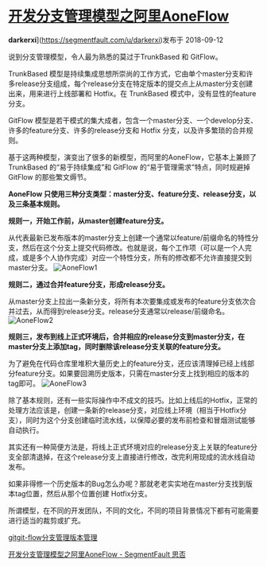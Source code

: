 # [开发分支管理模型之阿里AoneFlow](https://segmentfault.com/a/1190000016373314)

**darkerxi**](https://segmentfault.com/u/darkerxi)发布于 2018-09-12

说到分支管理模型，令人最为熟悉的莫过于TrunkBased 和 GitFlow。

TrunkBased 模型是持续集成思想所崇尚的工作方式，它由单个master分支和许多release分支组成，每个release分支在特定版本的提交点上从master分支创建出来，用来进行上线部署和 Hotfix。在 TrunkBased 模式中，没有显性的feature分支。

GitFlow 模型是若干模式的集大成者，包含一个master分支、一个develop分支、许多的feature分支、许多的release分支和 Hotfix 分支，以及许多繁琐的合并规则。

基于这两种模型，演变出了很多的新模型，而阿里的AoneFlow，它基本上兼顾了 TrunkBased 的“易于持续集成”和 GitFlow 的“易于管理需求”特点，同时规避掉 GitFlow 的那些繁文缛节。

**AoneFlow 只使用三种分支类型：master分支、feature分支、release分支，以及三条基本规则。**

**规则一，开始工作前，从master创建feature分支。**

从代表最新已发布版本的master分支上创建一个通常以feature/前缀命名的特性分支，然后在这个分支上提交代码修改。也就是说，每个工作项（可以是一个人完成，或是多个人协作完成）对应一个特性分支，所有的修改都不允许直接提交到master分支。
![AoneFlow1](http://segmentfault.com/img/bVbgRBo?w=650&h=228)

**规则二，通过合并feature分支，形成release分支。**

从master分支上拉出一条新分支，将所有本次要集成或发布的feature分支依次合并过去，从而得到release分支。release分支通常以release/前缀命名。
![AoneFlow2](https://segmentfault.com/img/bVbgRBD?w=650&h=284)

**规则三，发布到线上正式环境后，合并相应的release分支到master分支，在master分支上添加tag，同时删除该release分支关联的feature分支。**

为了避免在代码仓库里堆积大量历史上的feature分支，还应该清理掉已经上线部分feature分支。如果要回溯历史版本，只需在master分支上找到相应的版本的tag即可。
![AoneFlow3](https://segmentfault.com/img/bVbgRBI?w=650&h=279)

除了基本规则，还有一些实际操作中不成文的技巧。比如上线后的Hotfix，正常的处理方法应该是，创建一条新的release分支，对应线上环境（相当于Hotfix分支），同时为这个分支创建临时流水线，以保障必要的发布前检查和冒烟测试能够自动执行。

其实还有一种简便方法是，将线上正式环境对应的release分支上关联的feature分支全部清退掉，在这个release分支上直接进行修改，改完利用现成的流水线自动发布。

如果非得修一个历史版本的Bug怎么办呢？那就老老实实地在master分支找到版本tag位置，然后从那个位置创建 Hotfix分支。

所谓模型，在不同的开发团队，不同的文化，不同的项目背景情况下都有可能需要进行适当的裁剪或扩充。

[git](https://segmentfault.com/t/git)[git-flow](https://segmentfault.com/t/git-flow)[分支管理](https://segmentfault.com/t/分支管理)[版本管理](https://segmentfault.com/t/版本管理)

[开发分支管理模型之阿里AoneFlow - SegmentFault 思否](https://segmentfault.com/a/1190000016373314)